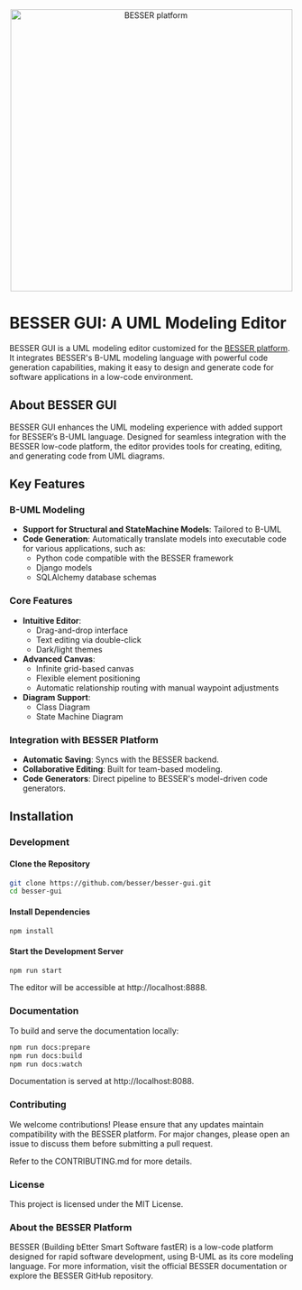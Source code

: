 <div align="center">
  <img src="./docs/source/_static/besser_logo_light.png" alt="BESSER platform" width="500"/>
</div>

# BESSER GUI: A UML Modeling Editor

BESSER GUI is a UML modeling editor customized for the [BESSER platform](https://github.com/BESSER-PEARL/BESSER). It integrates BESSER's B-UML modeling language with powerful code generation capabilities, making it easy to design and generate code for software applications in a low-code environment.

## About BESSER GUI

BESSER GUI enhances the UML modeling experience with added support for BESSER’s B-UML language. Designed for seamless integration with the BESSER low-code platform, the editor provides tools for creating, editing, and generating code from UML diagrams.

## Key Features

### B-UML Modeling
- **Support for Structural and StateMachine Models**: Tailored to B-UML
- **Code Generation**: Automatically translate models into executable code for various applications, such as:
  - Python code compatible with the BESSER framework
  - Django models
  - SQLAlchemy database schemas


### Core Features
- **Intuitive Editor**:
  - Drag-and-drop interface
  - Text editing via double-click
  - Dark/light themes
- **Advanced Canvas**:
  - Infinite grid-based canvas
  - Flexible element positioning
  - Automatic relationship routing with manual waypoint adjustments
- **Diagram Support**:
  - Class Diagram
  - State Machine Diagram

### Integration with BESSER Platform
- **Automatic Saving**: Syncs with the BESSER backend.
- **Collaborative Editing**: Built for team-based modeling.
- **Code Generators**: Direct pipeline to BESSER's model-driven code generators.

## Installation
### Development
#### Clone the Repository
```bash
git clone https://github.com/besser/besser-gui.git
cd besser-gui
```

#### Install Dependencies
```bash
npm install
```

#### Start the Development Server
```bash
npm run start
```
The editor will be accessible at http://localhost:8888.

### Documentation
To build and serve the documentation locally:
```bash
npm run docs:prepare
npm run docs:build
npm run docs:watch
```
Documentation is served at http://localhost:8088.

### Contributing
We welcome contributions! Please ensure that any updates maintain compatibility with the BESSER platform. For major changes, please open an issue to discuss them before submitting a pull request.

Refer to the CONTRIBUTING.md for more details.

### License
This project is licensed under the MIT License.

### About the BESSER Platform
BESSER (Building bEtter Smart Software fastER) is a low-code platform designed for rapid software development, using B-UML as its core modeling language. For more information, visit the official BESSER documentation or explore the BESSER GitHub repository.
